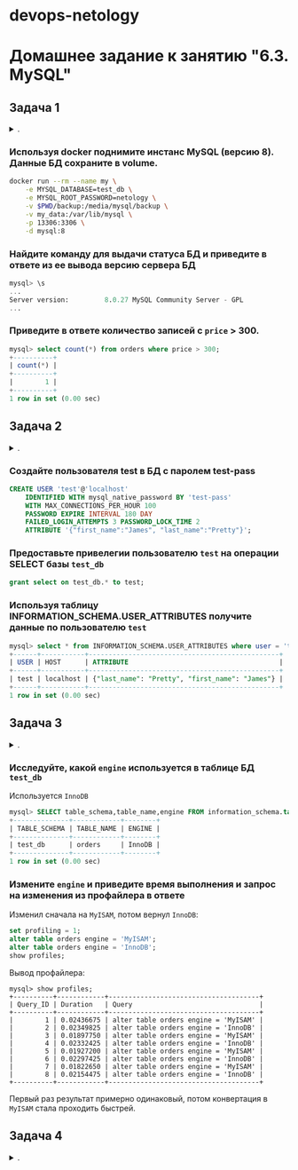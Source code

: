 devops-netology
===============

# Домашнее задание к занятию "6.3. MySQL"

## Задача 1

<details><summary>.</summary>

> Используя docker поднимите инстанс MySQL (версию 8). Данные БД сохраните в volume.
> 
> Изучите [бэкап БД](https://github.com/netology-code/virt-homeworks/tree/master/06-db-03-mysql/test_data) и 
> восстановитесь из него.
> 
> Перейдите в управляющую консоль `mysql` внутри контейнера.
> 
> Используя команду `\h` получите список управляющих команд.
> 
> Найдите команду для выдачи статуса БД и **приведите в ответе** из ее вывода версию сервера БД.
> 
> Подключитесь к восстановленной БД и получите список таблиц из этой БД.
> 
> **Приведите в ответе** количество записей с `price` > 300.
> 
> В следующих заданиях мы будем продолжать работу с данным контейнером.

</details>

### Используя docker поднимите инстанс MySQL (версию 8). Данные БД сохраните в volume.

```bash
docker run --rm --name my \
    -e MYSQL_DATABASE=test_db \
    -e MYSQL_ROOT_PASSWORD=netology \
    -v $PWD/backup:/media/mysql/backup \
    -v my_data:/var/lib/mysql \
    -p 13306:3306 \
    -d mysql:8
```

### Найдите команду для выдачи статуса БД и **приведите в ответе** из ее вывода версию сервера БД

```sql
mysql> \s
...
Server version:         8.0.27 MySQL Community Server - GPL
...
```

### **Приведите в ответе** количество записей с `price` > 300.

```sql
mysql> select count(*) from orders where price > 300;
+----------+
| count(*) |
+----------+
|        1 |
+----------+
1 row in set (0.00 sec)
```

## Задача 2

<details><summary>.</summary>

> Создайте пользователя test в БД c паролем test-pass, используя:
> - плагин авторизации mysql_native_password
> - срок истечения пароля - 180 дней 
> - количество попыток авторизации - 3 
> - максимальное количество запросов в час - 100
> - аттрибуты пользователя:
>     - Фамилия "Pretty"
>     - Имя "James"
> 
> Предоставьте привелегии пользователю `test` на операции SELECT базы `test_db`.
>     
> Используя таблицу INFORMATION_SCHEMA.USER_ATTRIBUTES получите данные по пользователю `test` и 
> **приведите в ответе к задаче**.

</details>

### Создайте пользователя test в БД c паролем test-pass

```sql 
CREATE USER 'test'@'localhost' 
    IDENTIFIED WITH mysql_native_password BY 'test-pass'
    WITH MAX_CONNECTIONS_PER_HOUR 100
    PASSWORD EXPIRE INTERVAL 180 DAY
    FAILED_LOGIN_ATTEMPTS 3 PASSWORD_LOCK_TIME 2
    ATTRIBUTE '{"first_name":"James", "last_name":"Pretty"}';
```

### Предоставьте привелегии пользователю `test` на операции SELECT базы `test_db`

```sql
grant select on test_db.* to test;
```

### Используя таблицу INFORMATION_SCHEMA.USER_ATTRIBUTES получите данные по пользователю `test`

```sql
mysql> select * from INFORMATION_SCHEMA.USER_ATTRIBUTES where user = 'test';
+------+-----------+------------------------------------------------+
| USER | HOST      | ATTRIBUTE                                      |
+------+-----------+------------------------------------------------+
| test | localhost | {"last_name": "Pretty", "first_name": "James"} |
+------+-----------+------------------------------------------------+
1 row in set (0.00 sec)
```

## Задача 3

<details><summary>.</summary>

> Установите профилирование `SET profiling = 1`.
> Изучите вывод профилирования команд `SHOW PROFILES;`.
> 
> Исследуйте, какой `engine` используется в таблице БД `test_db` и **приведите в ответе**.
> 
> Измените `engine` и **приведите время выполнения и запрос на изменения из профайлера в ответе**:
> - на `MyISAM`
> - на `InnoDB`

</details>

### Исследуйте, какой `engine` используется в таблице БД `test_db`

Используется `InnoDB`

```sql
mysql> SELECT table_schema,table_name,engine FROM information_schema.tables WHERE table_schema = DATABASE();
+--------------+------------+--------+
| TABLE_SCHEMA | TABLE_NAME | ENGINE |
+--------------+------------+--------+
| test_db      | orders     | InnoDB |
+--------------+------------+--------+
1 row in set (0.00 sec)
```

### Измените `engine` и **приведите время выполнения и запрос на изменения из профайлера в ответе**

Изменил сначала на `MyISAM`, потом вернул `InnoDB`:
```sql
set profiling = 1;
alter table orders engine = 'MyISAM';
alter table orders engine = 'InnoDB';
show profiles;
```
Вывод профайлера:
```
mysql> show profiles;
+----------+------------+--------------------------------------+
| Query_ID | Duration   | Query                                |
+----------+------------+--------------------------------------+
|        1 | 0.02436675 | alter table orders engine = 'MyISAM' |
|        2 | 0.02349825 | alter table orders engine = 'InnoDB' |
|        3 | 0.01897750 | alter table orders engine = 'MyISAM' |
|        4 | 0.02332425 | alter table orders engine = 'InnoDB' |
|        5 | 0.01927200 | alter table orders engine = 'MyISAM' |
|        6 | 0.02297425 | alter table orders engine = 'InnoDB' |
|        7 | 0.01822650 | alter table orders engine = 'MyISAM' |
|        8 | 0.02154475 | alter table orders engine = 'InnoDB' |
+----------+------------+--------------------------------------+
```
Первый раз результат примерно одинаковый, потом конвертация в `MyISAM` стала проходить быстрей.

## Задача 4 

<details><summary>.</summary>

> Изучите файл `my.cnf` в директории /etc/mysql.
> 
> Измените его согласно ТЗ (движок InnoDB):
> - Скорость IO важнее сохранности данных
> - Нужна компрессия таблиц для экономии места на диске
> - Размер буффера с незакомиченными транзакциями 1 Мб
> - Буффер кеширования 30% от ОЗУ
> - Размер файла логов операций 100 Мб
> 
> Приведите в ответе измененный файл `my.cnf`.

</details>

